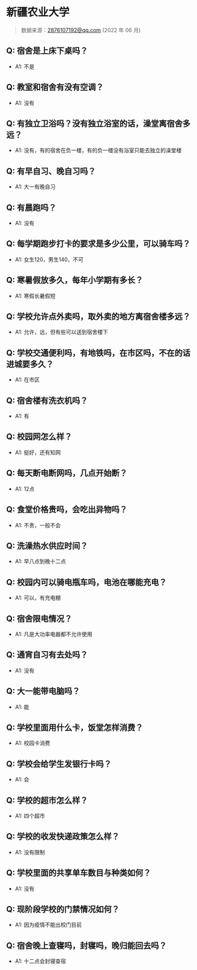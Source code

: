 # 新疆农业大学

> 数据来源：2876107192@qq.com (2022 年 06 月)

## Q: 宿舍是上床下桌吗？

- A1: 不是

## Q: 教室和宿舍有没有空调？

- A1: 没有

## Q: 有独立卫浴吗？没有独立浴室的话，澡堂离宿舍多远？

- A1: 没有，有的宿舍在负一楼，有的负一楼没有浴室只能去独立的澡堂楼

## Q: 有早自习、晚自习吗？

- A1: 大一有晚自习

## Q: 有晨跑吗？

- A1: 没有

## Q: 每学期跑步打卡的要求是多少公里，可以骑车吗？

- A1: 女生120，男生140，不可

## Q: 寒暑假放多久，每年小学期有多长？

- A1: 寒假长暑假短

## Q: 学校允许点外卖吗，取外卖的地方离宿舍楼多远？

- A1: 允许，远，但有些可以送到宿舍楼下

## Q: 学校交通便利吗，有地铁吗，在市区吗，不在的话进城要多久？

- A1: 在市区

## Q: 宿舍楼有洗衣机吗？

- A1: 有

## Q: 校园网怎么样？

- A1: 挺好，还有知网

## Q: 每天断电断网吗，几点开始断？

- A1: 12点

## Q: 食堂价格贵吗，会吃出异物吗？

- A1: 不贵，一般不会

## Q: 洗澡热水供应时间？

- A1: 早八点到晚十二点

## Q: 校园内可以骑电瓶车吗，电池在哪能充电？

- A1: 可以，有充电棚

## Q: 宿舍限电情况？

- A1: 凡是大功率电器都不允许使用

## Q: 通宵自习有去处吗？

- A1: 没有

## Q: 大一能带电脑吗？

- A1: 能

## Q: 学校里面用什么卡，饭堂怎样消费？

- A1: 校园卡消费

## Q: 学校会给学生发银行卡吗？

- A1: 会

## Q: 学校的超市怎么样？

- A1: 四个超市

## Q: 学校的收发快递政策怎么样？

- A1: 没有限制

## Q: 学校里面的共享单车数目与种类如何？

- A1: 没有

## Q: 现阶段学校的门禁情况如何？

- A1: 因为疫情不能出校门目前

## Q: 宿舍晚上查寝吗，封寝吗，晚归能回去吗？

- A1: 十二点会封寝查宿

